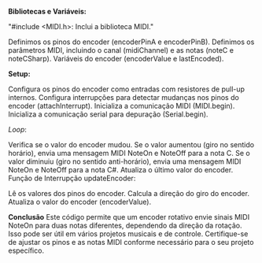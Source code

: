 **Bibliotecas e Variáveis:**

"#include <MIDI.h>: Inclui a biblioteca MIDI." 

Definimos os pinos do encoder (encoderPinA e encoderPinB).
Definimos os parâmetros MIDI, incluindo o canal (midiChannel) e as notas (noteC e noteCSharp).
Variáveis do encoder (encoderValue e lastEncoded).

**Setup:**

Configura os pinos do encoder como entradas com resistores de pull-up internos.
Configura interrupções para detectar mudanças nos pinos do encoder (attachInterrupt).
Inicializa a comunicação MIDI (MIDI.begin).
Inicializa a comunicação serial para depuração (Serial.begin).

*Loop*:

Verifica se o valor do encoder mudou.
Se o valor aumentou (giro no sentido horário), envia uma mensagem MIDI NoteOn e NoteOff para a nota C.
Se o valor diminuiu (giro no sentido anti-horário), envia uma mensagem MIDI NoteOn e NoteOff para a nota C#.
Atualiza o último valor do encoder.
Função de Interrupção updateEncoder:

Lê os valores dos pinos do encoder.
Calcula a direção do giro do encoder.
Atualiza o valor do encoder (encoderValue).

**Conclusão**
Este código permite que um encoder rotativo envie sinais MIDI NoteOn para duas notas diferentes, dependendo da direção da rotação. Isso pode ser útil em vários projetos musicais e de controle.
Certifique-se de ajustar os pinos e as notas MIDI conforme necessário para o seu projeto específico.
